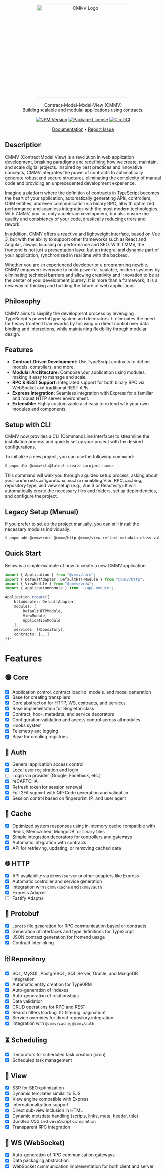 <p align="center">
  <a href="https://cmmv.io/" target="blank"><img src="https://raw.githubusercontent.com/cmmvio/docs.cmmv.io/main/public/assets/logo_CMMV2_icon.png" width="300" alt="CMMV Logo" /></a>
</p>
<p align="center">Contract-Model-Model-View (CMMV) <br/> Building scalable and modular applications using contracts.</p>
<p align="center">
    <a href="https://www.npmjs.com/package/@cmmv/core"><img src="https://img.shields.io/npm/v/@cmmv/core.svg" alt="NPM Version" /></a>
    <a href="https://github.com/cmmvio/cmmv/blob/main/LICENSE"><img src="https://img.shields.io/npm/l/@cmmv/core.svg" alt="Package License" /></a>
    <a href="https://dl.circleci.com/status-badge/redirect/circleci/QyJWAYrZ9JTfN1eubSDo5u/7gdwcdqbMYfbYYX4hhoNhc/tree/main" target="_blank"><img src="https://dl.circleci.com/status-badge/img/circleci/QyJWAYrZ9JTfN1eubSDo5u/7gdwcdqbMYfbYYX4hhoNhc/tree/main.svg" alt="CircleCI" /></a>
</p>

<p align="center">
  <a href="https://cmmv.io">Documentation</a> &bull;
  <a href="https://github.com/cmmvio/cmmv/issues">Report Issue</a>
</p>

## Description

CMMV (Contract Model View) is a revolution in web application development, breaking paradigms and redefining how we create, maintain, and scale digital projects. Inspired by best practices and innovative concepts, CMMV integrates the power of contracts to automatically generate robust and secure structures, eliminating the complexity of manual code and providing an unprecedented development experience.

Imagine a platform where the definition of contracts in TypeScript becomes the heart of your application, automatically generating APIs, controllers, ORM entities, and even communication via binary RPC, all with optimized performance and seamless integration with the most modern technologies. With CMMV, you not only accelerate development, but also ensure the quality and consistency of your code, drastically reducing errors and rework.

In addition, CMMV offers a reactive and lightweight interface, based on Vue 3, but with the ability to support other frameworks such as React and Angular, always focusing on performance and SEO. With CMMV, the frontend is not just a presentation layer, but an integral and dynamic part of your application, synchronized in real time with the backend.

Whether you are an experienced developer or a programming newbie, CMMV empowers everyone to build powerful, scalable, modern systems by eliminating technical barriers and allowing creativity and innovation to be at the center of your development journey. It is more than a framework; it is a new way of thinking and building the future of web applications.

## Philosophy

CMMV aims to simplify the development process by leveraging TypeScript's powerful type system and decorators. It eliminates the need for heavy frontend frameworks by focusing on direct control over data binding and interactions, while maintaining flexibility through modular design.

## Features

- **Contract-Driven Development:** Use TypeScript contracts to define models, controllers, and more.
- **Modular Architecture:** Compose your application using modules, making it easy to manage and scale.
- **RPC & REST Support:** Integrated support for both binary RPC via WebSocket and traditional REST APIs.
- **Express Integration:** Seamless integration with Express for a familiar and robust HTTP server environment.
- **Extensible:** Highly customizable and easy to extend with your own modules and components.

## Setup with CLI

CMMV now provides a CLI (Command Line Interface) to streamline the installation process and quickly set up your project with the desired configurations.

To initialize a new project, you can use the following command:

```bash
$ pnpm dlx @cmmv/cli@latest create <project-name>
```

This command will walk you through a guided setup process, asking about your preferred configurations, such as enabling Vite, RPC, caching, repository type, and view setup (e.g., Vue 3 or Reactivity). It will automatically create the necessary files and folders, set up dependencies, and configure the project.

## Legacy Setup (Manual)

If you prefer to set up the project manually, you can still install the necessary modules individually:

```bash
$ pnpm add @cmmv/core @cmmv/http @cmmv/view reflect-metadata class-validator class-transformer fast-json-stringify
```

## Quick Start

Below is a simple example of how to create a new CMMV application:

```typescript
import { Application } from "@cmmv/core";
import { DefaultAdapter, DefaultHTTPModule } from "@cmmv/http";
import { ViewModule } from "@cmmv/view";
import { ApplicationModule } from "./app.module";

Application.create({
    httpAdapter: DefaultAdapter,    
    modules: [
        DefaultHTTPModule,                
        ViewModule,        
        ApplicationModule
    ],
    services: [Repository],
    contracts: [...]
});
```

# Features

## 🟢 Core
- [x] Application control, contract loading, models, and model generation
- [x] Base for creating transpilers
- [x] Core abstraction for HTTP, WS, contracts, and services
- [x] Base implementation for Singleton class
- [x] Contract, hook, metadata, and service decorators
- [x] Configuration validation and access control across all modules
- [x] Hooks system
- [x] Telemetry and logging
- [x] Base for creating registries

## 🔐 Auth
- [x] General application access control
- [x] Local user registration and login
- [ ] Login via provider (Google, Facebook, etc.)
- [x] reCAPTCHA
- [x] Refresh token for session renewal
- [x] Full 2FA support with QR-Code generation and validation
- [x] Session control based on fingerprint, IP, and user agent

## 🚀 Cache
- [x] Optimized system responses using in-memory cache compatible with Redis, Memcached, MongoDB, or binary files
- [x] Simple integration decorators for controllers and gateways
- [x] Automatic integration with contracts
- [x] API for retrieving, updating, or removing cached data

## 🌐 HTTP
- [x] API availability via `@cmmv/server` or other adapters like Express
- [x] Automatic controller and service generation
- [x] Integration with `@cmmv/cache` and `@cmmv/auth`
- [x] Express Adapter
- [ ] Fastify Adapter

## 📡 Protobuf
- [x] `.proto` file generation for RPC communication based on contracts
- [x] Generation of interfaces and type definitions for TypeScript
- [x] JSON contract generation for frontend usage
- [x] Contract interlinking

## 🗄 Repository
- [x] SQL, MySQL, PostgreSQL, SQL Server, Oracle, and MongoDB integration
- [x] Automatic entity creation for TypeORM
- [x] Auto-generation of indexes
- [x] Auto-generation of relationships
- [x] Data validation
- [x] CRUD operations for RPC and REST
- [x] Search filters (sorting, ID filtering, pagination)
- [x] Service overrides for direct repository integration
- [x] Integration with `@cmmv/cache`, `@cmmv/auth`

## ⏳ Scheduling
- [x] Decorators for scheduled task creation (cron)
- [x] Scheduled task management

## 🎨 View
- [x] SSR for SEO optimization
- [x] Dynamic templates similar to EJS
- [x] View engine compatible with Express
- [x] Internationalization support
- [x] Direct sub-view inclusion in HTML
- [x] Dynamic metadata handling (scripts, links, meta, header, title)
- [x] Bundled CSS and JavaScript compilation
- [x] Transparent RPC integration

## 🔄 WS (WebSocket)
- [x] Auto-generation of RPC communication gateways
- [x] Data packaging abstraction
- [x] WebSocket communication implementation for both client and server